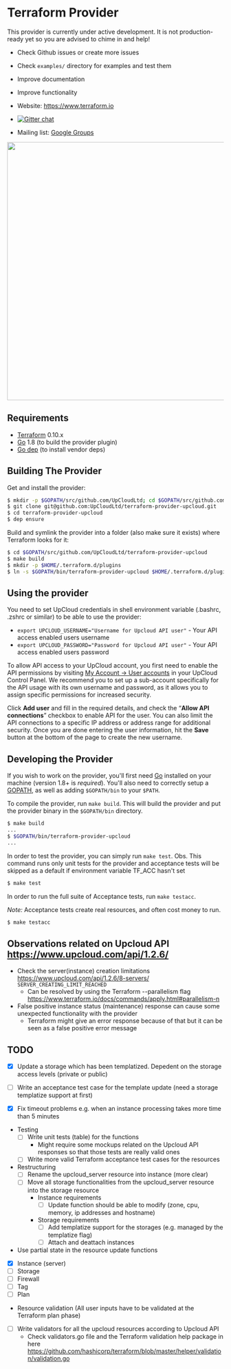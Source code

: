 # Terraform Provider

This provider is currently under active development. It is not production-ready yet so you are advised to chime in and help!

* Check Github issues or create more issues
* Check `examples/` directory for examples and test them
* Improve documentation
* Improve functionality

* Website: https://www.terraform.io
* [![Gitter chat](https://badges.gitter.im/hashicorp-terraform/Lobby.png)](https://gitter.im/hashicorp-terraform/Lobby)
* Mailing list: [Google Groups](http://groups.google.com/group/terraform-tool)

<img src="https://cdn.rawgit.com/hashicorp/terraform-website/master/content/source/assets/images/logo-hashicorp.svg" width="600px">

## Requirements

* [Terraform](https://www.terraform.io/downloads.html) 0.10.x
* [Go](https://golang.org/doc/install) 1.8 (to build the provider plugin)
* [Go dep](https://github.com/golang/dep) (to install vendor deps)

## Building The Provider

Get and install the provider:

```sh
$ mkdir -p $GOPATH/src/github.com/UpCloudLtd; cd $GOPATH/src/github.com/UpCloudLtd
$ git clone git@github.com:UpCloudLtd/terraform-provider-upcloud.git
$ cd terraform-provider-upcloud
$ dep ensure
```

Build and symlink the provider into a folder (also make sure it exists) where Terraform looks for it:

```sh
$ cd $GOPATH/src/github.com/UpCloudLtd/terraform-provider-upcloud
$ make build
$ mkdir -p $HOME/.terraform.d/plugins
$ ln -s $GOPATH/bin/terraform-provider-upcloud $HOME/.terraform.d/plugins/terraform-provider-upcloud
```

## Using the provider

You need to set UpCloud credentials in shell environment variable (.bashrc, .zshrc or similar) to be able to use the provider:

* `export UPCLOUD_USERNAME="Username for Upcloud API user"` - Your API access enabled users username
* `export UPCLOUD_PASSWORD="Password for Upcloud API user"` - Your API access enabled users password

To allow API access to your UpCloud account, you first need to enable the API permissions by visiting [My Account -> User accounts](https://my.upcloud.com/account) in your UpCloud Control Panel. We recommend you to set up a sub-account specifically for the API usage with its own username and password, as it allows you to assign specific permissions for increased security.

Click **Add user** and fill in the required details, and check the “**Allow API connections**” checkbox to enable API for the user. You can also limit the API connections to a specific IP address or address range for additional security. Once you are done entering the user information, hit the **Save** button at the bottom of the page to create the new username.

## Developing the Provider

If you wish to work on the provider, you'll first need [Go](http://www.golang.org) installed on your machine (version 1.8+ is _required_). You'll also need to correctly setup a [GOPATH](http://golang.org/doc/code.html#GOPATH), as well as adding `$GOPATH/bin` to your `$PATH`.

To compile the provider, run `make build`. This will build the provider and put the provider binary in the `$GOPATH/bin` directory.

```sh
$ make build
...
$ $GOPATH/bin/terraform-provider-upcloud
...
```

In order to test the provider, you can simply run `make test`.
Obs. This command runs only unit tests for the provider and acceptance tests will be skipped as a default if environment variable TF_ACC hasn't set

```sh
$ make test
```

In order to run the full suite of Acceptance tests, run `make testacc`.

_Note:_ Acceptance tests create real resources, and often cost money to run.

```sh
$ make testacc
```

## Observations related on Upcloud API https://www.upcloud.com/api/1.2.6/
* Check the server(instance) creation limitations https://www.upcloud.com/api/1.2.6/8-servers/ `SERVER_CREATING_LIMIT_REACHED`
  * Can be resolved by using the Terraform --parallelism flag https://www.terraform.io/docs/commands/apply.html#parallelism-n
* False positive instance status (maintenance) response can cause some unexpected functionality with the provider
  * Terraform might give an error response because of that but it can be seen as a false positive error message

## TODO
- [X]  Update a storage which has been templatized. Depedent on the storage access levels (private or public)
  - [ ] Write an acceptance test case for the template update (need a storage templatize support at first)

- [X]  Fix timeout problems e.g. when an instance processing takes more time than 5 minutes

* Testing
  - [ ] Write unit tests (table) for the functions
    * Might require some mockups related on the Upcloud API responses so that those tests are really valid ones
  - [ ] Write more valid Terraform acceptance test cases for the resources

* Restructuring
  - [ ]  Rename the upcloud_server resource into instance (more clear)
  - [ ] Move all storage functionalities from the upcloud_server resource into the storage resource
	* Instance requirements
		- [ ] Update function should be able to modify (zone, cpu, memory, ip addresses and hostname)
	* Storage requirements
		- [ ] Add templatize support for the storages (e.g. managed by the templatize flag)
		- [ ] Attach and deattach instances

*  Use partial state in the resource update functions
  - [X] Instance (server)
  - [ ] Storage
  - [ ] Firewall
  - [ ] Tag
  - [ ] Plan

* Resource validation (All user inputs have to be validated at the Terraform plan phase)
- [ ] Write validators for all the upcloud resources according to Upcloud API
  * Check validators.go file and the Terraform validation help package in here https://github.com/hashicorp/terraform/blob/master/helper/validation/validation.go